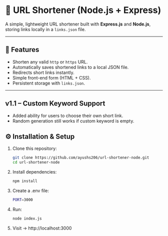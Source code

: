 # 🔗 URL Shortener (Node.js + Express)

A simple, lightweight URL shortener built with **Express.js** and **Node.js**, storing links locally in a `links.json` file.

---

## 🚀 Features
- Shorten any valid `http` or `https` URL.
- Automatically saves shortened links to a local JSON file.
- Redirects short links instantly.
- Simple front-end form (HTML + CSS).
- Persistent storage with `links.json`.

---

## v1.1 – Custom Keyword Support
- Added ability for users to choose their own short link.
- Random generation still works if custom keyword is empty.

## ⚙️ Installation & Setup
1. Clone this repository:
   ```bash
   git clone https://github.com/ayushs206/url-shortener-node.git
   cd url-shortener-node

2. Install dependencies:
   ```bash
   npm install

3. Create a .env file:
   ```bash
   PORT=3000

4. Run:
   ```bash
   node index.js

5. Visit → http://localhost:3000

